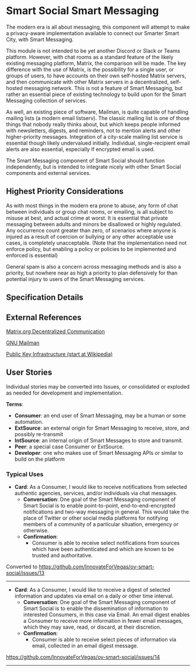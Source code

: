 <!--
 Copyright (C) 2022 Innovate for Vegas Foundation
 
 This file is part of ov-smart-social.
 
 ov-smart-social is free software: you can redistribute it and/or modify
 it under the terms of the GNU General Public License as published by
 the Free Software Foundation, either version 3 of the License, or
 (at your option) any later version.
 
 ov-smart-social is distributed in the hope that it will be useful,
 but WITHOUT ANY WARRANTY; without even the implied warranty of
 MERCHANTABILITY or FITNESS FOR A PARTICULAR PURPOSE.  See the
 GNU General Public License for more details.
 
 You should have received a copy of the GNU General Public License
 along with ov-smart-social.  If not, see <http://www.gnu.org/licenses/>.
-->

# Smart Social Smart Messaging

The modern era is all about messaging, this component will attempt to make a privacy-aware implementation available to connect our Smarter Smart City, with Smart Messaging.

This module is not intended to be yet another Discord or Slack or Teams platform. However, with chat rooms as a standard feature of the likely existing messaging platform, Matrix, the comparison will be made. The key difference with the use of Matrix, is the possibility for a single user, or groups of users, to have accounts on their own self-hosted Matrix servers, and then communicate with other Matrix servers in a decentralized, self-hosted messaging network. This is not a feature of Smart Messaging, but rather an essential piece of existing technology to build upon for the Smart Messaging collection of services.

As well, an existing piece of software, Mailman, is quite capable of handling mailing lists (a modern email listserv). The classic mailing list is one of those things that nobody really thinks about, but which keeps people informed with newsletters, digests, and reminders, not to mention alerts and other higher-priority messages. Integration of a city-scale mailing list service is essential though likely undervalued initially. Individual, single-recipient email alerts are also essential, especially if encrypted email is used.

The Smart Messaging component of Smart Social should function independently, but is intended to integrate nicely with other Smart Social components and external services.

## Highest Priority Considerations

As with most things in the modern era prone to abuse, any form of chat between individuals or group chat rooms, or emailing, is all subject to misuse at best, and actual crime at worst. It is essential that private messaging between adults and minors be disallowed or highly regulated. Any occurrence count greater than zero, of scenarios where anyone is injured as a result of coercion or bullying or any other acceptable use cases, is completely unacceptable. (Note that the implementation need not enforce policy, but enabling a policy or policies to be implemented and enforced is essential)

General spam is also a concern across messaging methods and is also a priority, but nowhere near as high a priority to plan defensively for than potential injury to users of the Smart Messaging services.

## Specification Details

## External References

[Matrix.org Decentralized Communication](https://www.matrix.org/)

[GNU Mailman](https://list.org/)

[Public Key Infrastructure (start at Wikipedia)](https://en.wikipedia.org/wiki/Public_key_infrastructure)

## User Stories

Individual stories may be converted into Issues, or consolidated or exploded as needed for development and implementation.

**Terms**:

- **Consumer**: an end user of Smart Messaging, may be a human or some automation.
- **ExtSource**: an external origin for Smart Messaging to receive, store, and possibly re-transmit
- **IntSource**: an internal origin of Smart Messages to store and transmit.
- **Peer**: a special case Consumer or ExtSource.
- **Developer**: one who makes use of Smart Messaging APIs or similar to build on the platform

### Typical Uses

- **Card**: As a Consumer, I would like to receive notifications from selected authentic agencies, services, and/or individuals via chat messages.
  - **Conversation**: One goal of the Smart Messaging component of Smart Social is to enable point-to-point, end-to-end-encrypted notifications and two-way messaging in general. This would take the place of Twitter or other social media platforms for notifying members of a community of a particular situation, emergency or otherwise.
  - **Confirmation**:
    - Consumer is able to receive select notifications from sources which have been authenticated and which are known to be trusted and authoritative.

Converted to https://github.com/InnovateForVegas/ov-smart-social/issues/13

---

- **Card**: As a Consumer, I would like to receive a digest of selected information and updates via email on a daily or other time interval.
  - **Conversation**: One goal of the Smart Messaging component of Smart Social is to enable the dissemination of information to interested Consumers, in this case via Email. An email digest enables a Consumer to receive more information in fewer email messages, which they may save, read, or discard, at their discretion.
  - **Confirmation**:
    - Consumer is able to receive select pieces of information via email, collected in an email digest message.

https://github.com/InnovateForVegas/ov-smart-social/issues/14

---
